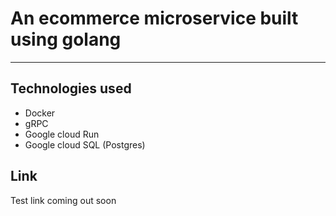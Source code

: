 # An ecommerce microservice built using golang
---

## Technologies used
- Docker
- gRPC
- Google cloud Run
- Google cloud SQL (Postgres)

## Link
Test link coming out soon